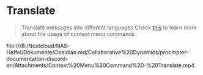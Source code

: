# Translate
> Translate messages into different languages
> Check [this](<https://discord.com/channels/1100933695986208849/1165481852358905888>) to learn more about the usage of context menu commands


file:///B:/Nextcloud/NAS-Haffel/Dokumente/Obsidian.md/Collaborative%20Dynamics/proompter-documentation-discord-en/Attachments/Context%20Menu%20Command%20-%20Translate.mp4